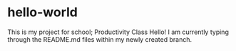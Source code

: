 # hello-world
This is my project for school; Productivity Class
Hello! I am currently typing through the README.md files within my newly created branch.
